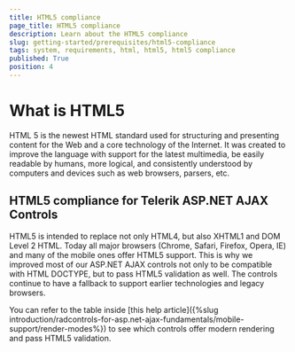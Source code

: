 ```yaml
---
title: HTML5 compliance
page_title: HTML5 compliance
description: Learn about the HTML5 compliance
slug: getting-started/prerequisites/html5-compliance
tags: system, requirements, html, html5, html5 compliance
published: True
position: 4
---
```


# What is HTML5

HTML 5 is the newest HTML standard used for structuring and presenting content for the Web and a core technology of the Internet. It was created to improve the language with support for the latest multimedia, be easily readable by humans, more logical, and consistently understood by computers and devices such as web browsers, parsers, etc.

## HTML5 compliance for Telerik ASP.NET AJAX Controls

HTML5 is intended to replace not only HTML4, but also XHTML1 and DOM Level 2 HTML. Today all major browsers (Chrome, Safari, Firefox, Opera, IE) and many of the mobile ones offer HTML5 support. This is why we improved most of our ASP.NET AJAX controls not only to be compatible with HTML DOCTYPE, but to pass HTML5 validation as well. The controls continue to have a fallback to support earlier technologies and legacy browsers.

You can refer to the table inside [this help article]({%slug introduction/radcontrols-for-asp.net-ajax-fundamentals/mobile-support/render-modes%}) to see which controls offer modern rendering and pass HTML5 validation.